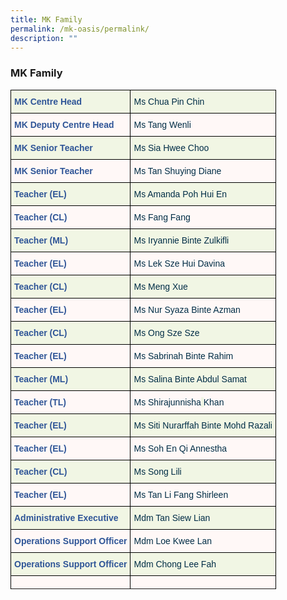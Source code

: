 ```yaml
---
title: MK Family
permalink: /mk-oasis/permalink/
description: ""
---
```

### MK Family

<style type="text/css">
.tg  {border-collapse:collapse;border-spacing:0;}
.tg td{border-color:black;border-style:solid;border-width:1px;font-family:Arial, sans-serif;font-size:14px;
  overflow:hidden;padding:10px 5px;word-break:normal;}
.tg th{border-color:black;border-style:solid;border-width:1px;font-family:Arial, sans-serif;font-size:14px;
  font-weight:normal;overflow:hidden;padding:10px 5px;word-break:normal;}
.tg .tg-dv6r{background-color:#F1F6E4;color:#2F5597;font-weight:bold;text-align:left;vertical-align:top}
.tg .tg-j74v{background-color:#F1F6E4;color:#002D46;font-weight:normal;text-align:left;vertical-align:top}
.tg .tg-8com{background-color:#FFF8F7;color:#2F5597;font-weight:bold;text-align:left;vertical-align:top}
.tg .tg-1d14{background-color:#FFF8F7;color:#002D46;font-weight:normal;text-align:left;vertical-align:top}
</style>
<table class="tg">
<thead>
  <tr>
    <th class="tg-dv6r">MK Centre Head</th>
    <th class="tg-j74v">Ms Chua Pin Chin</th>
  </tr>
</thead>
<tbody>
  <tr>
    <td class="tg-8com">MK Deputy Centre Head</td>
    <td class="tg-1d14">Ms Tang Wenli</td>
  </tr>
  <tr>
    <td class="tg-dv6r">MK Senior Teacher</td>
    <td class="tg-j74v">Ms Sia Hwee Choo</td>
  </tr>
  <tr>
    <td class="tg-8com">MK Senior Teacher</td>
    <td class="tg-1d14">Ms Tan Shuying Diane</td>
  </tr>
  <tr>
    <td class="tg-dv6r">Teacher (EL)<br></td>
    <td class="tg-j74v">Ms Amanda Poh Hui En<br></td>
  </tr>
  <tr>
    <td class="tg-8com">Teacher (CL)</td>
    <td class="tg-1d14">Ms Fang Fang</td>
  </tr>
  <tr>
    <td class="tg-dv6r">Teacher (ML)</td>
    <td class="tg-j74v">Ms Iryannie Binte Zulkifli</td>
  </tr>
  <tr>
    <td class="tg-8com">Teacher (EL)<br></td>
    <td class="tg-1d14">Ms Lek Sze Hui Davina<br></td>
  </tr>
  <tr>
    <td class="tg-dv6r">Teacher (CL)</td>
    <td class="tg-j74v">Ms Meng Xue</td>
  </tr>
  <tr>
    <td class="tg-8com">Teacher (EL)</td>
    <td class="tg-1d14">Ms Nur Syaza Binte Azman</td>
  </tr>
  <tr>
    <td class="tg-dv6r">Teacher (CL)</td>
    <td class="tg-j74v">Ms Ong Sze Sze</td>
  </tr>
  <tr>
    <td class="tg-8com">Teacher (EL)<br></td>
    <td class="tg-1d14">Ms Sabrinah Binte Rahim</td>
  </tr>
  <tr>
    <td class="tg-dv6r">Teacher (ML)</td>
    <td class="tg-j74v">Ms Salina Binte Abdul Samat</td>
  </tr>
  <tr>
    <td class="tg-8com">Teacher (TL)</td>
    <td class="tg-1d14">Ms Shirajunnisha<span style="background-color:#F1F6E4"> </span>Khan</td>
  </tr>
  <tr>
    <td class="tg-dv6r">Teacher (EL)<br></td>
    <td class="tg-j74v">Ms Siti Nurarffah Binte Mohd Razali</td>
	</tr>
  <tr>
    <td class="tg-8com">Teacher (EL)</td>
    <td class="tg-1d14">Ms Soh En Qi  Annestha</td>
  </tr>
  <tr>
    <td class="tg-dv6r">Teacher (CL)<br></td>
    <td class="tg-j74v">Ms Song Lili</td>
	</tr>
  <tr>
    <td class="tg-8com">Teacher (EL)</td>
    <td class="tg-1d14">Ms Tan Li Fang Shirleen</td>
  </tr>
  <tr>
    <td class="tg-dv6r">Administrative Executive<br></td>
    <td class="tg-j74v">Mdm Tan Siew Lian</td>
	</tr>
  <tr>
    <td class="tg-8com">Operations Support Officer</td>
    <td class="tg-1d14">Mdm Loe Kwee Lan</td>
  </tr>
  <tr>
    <td class="tg-dv6r">Operations Support Officer<br></td>
    <td class="tg-j74v">Mdm Chong Lee Fah</td>
	</tr>
  <tr>
    <td class="tg-8com"></td>
    <td class="tg-1d14"></td>
  </tr>
	<tr>
</tr></tbody>
</table>